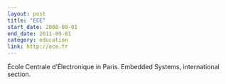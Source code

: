 ```yaml
---
layout: post
title: "ECE"
start_date: 2008-09-01
end_date: 2011-09-01
category: education
link: http://ece.fr
---
```


École Centrale d’Électronique in Paris. Embedded Systems, international section.
